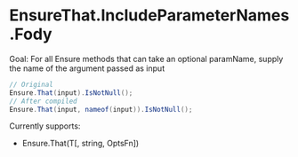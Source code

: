 # EnsureThat.IncludeParameterNames.Fody

Goal: For all Ensure methods that can take an optional paramName, supply the name of the argument passed as input
```C#
// Original
Ensure.That(input).IsNotNull();
// After compiled
Ensure.That(input, nameof(input)).IsNotNull();
```

Currently supports:
* Ensure.That(T[, string, OptsFn])
